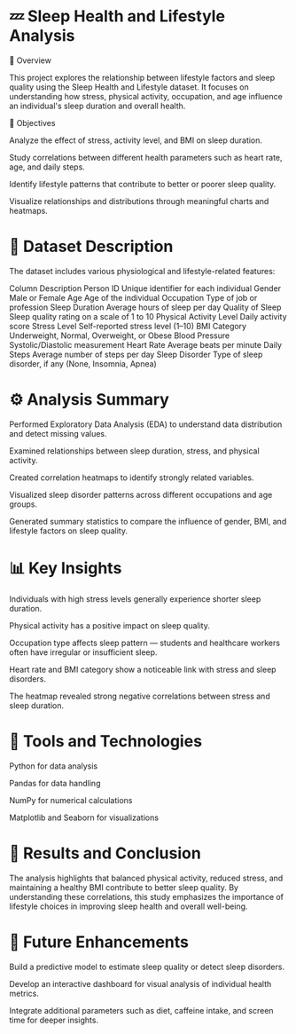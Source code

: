 # 💤 Sleep Health and Lifestyle Analysis
📌 Overview

This project explores the relationship between lifestyle factors and sleep quality using the Sleep Health and Lifestyle dataset.
It focuses on understanding how stress, physical activity, occupation, and age influence an individual's sleep duration and overall health.

🎯 Objectives

Analyze the effect of stress, activity level, and BMI on sleep duration.

Study correlations between different health parameters such as heart rate, age, and daily steps.

Identify lifestyle patterns that contribute to better or poorer sleep quality.

Visualize relationships and distributions through meaningful charts and heatmaps.

# 📂 Dataset Description

The dataset includes various physiological and lifestyle-related features:

Column	Description
Person ID	Unique identifier for each individual
Gender	Male or Female
Age	Age of the individual
Occupation	Type of job or profession
Sleep Duration	Average hours of sleep per day
Quality of Sleep	Sleep quality rating on a scale of 1 to 10
Physical Activity Level	Daily activity score
Stress Level	Self-reported stress level (1–10)
BMI Category	Underweight, Normal, Overweight, or Obese
Blood Pressure	Systolic/Diastolic measurement
Heart Rate	Average beats per minute
Daily Steps	Average number of steps per day
Sleep Disorder	Type of sleep disorder, if any (None, Insomnia, Apnea)
# ⚙️ Analysis Summary

Performed Exploratory Data Analysis (EDA) to understand data distribution and detect missing values.

Examined relationships between sleep duration, stress, and physical activity.

Created correlation heatmaps to identify strongly related variables.

Visualized sleep disorder patterns across different occupations and age groups.

Generated summary statistics to compare the influence of gender, BMI, and lifestyle factors on sleep quality.

# 📊 Key Insights

Individuals with high stress levels generally experience shorter sleep duration.

Physical activity has a positive impact on sleep quality.

Occupation type affects sleep pattern — students and healthcare workers often have irregular or insufficient sleep.

Heart rate and BMI category show a noticeable link with stress and sleep disorders.

The heatmap revealed strong negative correlations between stress and sleep duration.

# 🧠 Tools and Technologies

Python for data analysis

Pandas for data handling

NumPy for numerical calculations

Matplotlib and Seaborn for visualizations

# 🚀 Results and Conclusion

The analysis highlights that balanced physical activity, reduced stress, and maintaining a healthy BMI contribute to better sleep quality.
By understanding these correlations, this study emphasizes the importance of lifestyle choices in improving sleep health and overall well-being.

# 🌟 Future Enhancements

Build a predictive model to estimate sleep quality or detect sleep disorders.

Develop an interactive dashboard for visual analysis of individual health metrics.

Integrate additional parameters such as diet, caffeine intake, and screen time for deeper insights.
